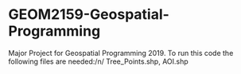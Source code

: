 # GEOM2159-Geospatial-Programming
Major Project for Geospatial Programming 2019. To run this code the following files are needed:/n/
Tree_Points.shp, AOI.shp
